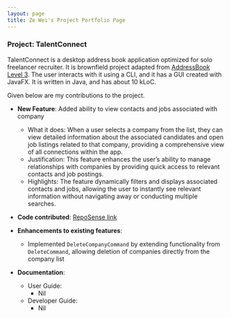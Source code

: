 ```yaml
---
layout: page
title: Ze Wei's Project Portfolio Page
---
```


### Project: TalentConnect

TalentConnect is a desktop address book application optimized for solo freelancer recruiter. It is
brownfield project adapted from [AddressBook Level 3](https://se-education.org/addressbook-level3/). The
user interacts with it using a CLI, and it has a GUI created with JavaFX. It is written in Java, and has about 10 kLoC.

Given below are my contributions to the project.

* **New Feature**: Added ability to view contacts and jobs associated with company
  * What it does: When a user selects a company from the list, they can view detailed information about the associated candidates and open job listings related to that company, providing a comprehensive view of all connections within the app.
  * Justification: This feature enhances the user’s ability to manage relationships with companies by providing quick access to relevant contacts and job postings.
  * Highlights: The feature dynamically filters and displays associated contacts and jobs, allowing the user to instantly see relevant information without navigating away or conducting multiple searches.

* **Code contributed**: [RepoSense link](https://nus-cs2103-ay2425s1.github.io/tp-dashboard/?search=wassilililily&sort=groupTitle&sortWithin=title&timeframe=commit&mergegroup=&groupSelect=groupByRepos&breakdown=true&checkedFileTypes=docs~functional-code~test-code~other&since=2024-09-20&tabOpen=true&tabType=authorship&tabAuthor=wassilililily&tabRepo=AY2425S1-CS2103-F13-4%2Ftp%5Bmaster%5D&authorshipIsMergeGroup=false&authorshipFileTypes=docs~functional-code~test-code&authorshipIsBinaryFileTypeChecked=false&authorshipIsIgnoredFilesChecked=false)

* **Enhancements to existing features**:
  * Implemented `DeleteCompanyCommand` by extending functionality from `DeleteCommand`, allowing deletion of companies directly from the company list

* **Documentation**:
  * User Guide:
    * Nil
  * Developer Guide:
    * Nil